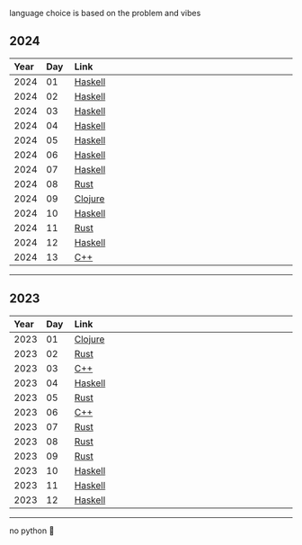 language choice is based on the problem and vibes

## 2024

<table style='width:100%; border-collapse: collapse; text-align: left;'>
    <thead>
        <tr>
            <th style='width:10%;'>Year</th>
            <th style='width:10%;'>Day</th>
            <th style='width:80%;'>Link</th>
        </tr>
    </thead>
    <tbody>
      <tr><td>2024</td><td>01</td><td><a href='https://github.com/kkmonlee/aoc/blob/main/2024/01.hs'>Haskell</a></td></tr>
      <tr><td>2024</td><td>02</td><td><a href='https://github.com/kkmonlee/aoc/blob/main/2024/02.hs'>Haskell</a></td></tr>
      <tr><td>2024</td><td>03</td><td><a href='https://github.com/kkmonlee/aoc/blob/main/2024/03.hs'>Haskell</a></td></tr>
      <tr><td>2024</td><td>04</td><td><a href='https://github.com/kkmonlee/aoc/blob/main/2024/04.hs'>Haskell</a></td></tr>
      <tr><td>2024</td><td>05</td><td><a href='https://github.com/kkmonlee/aoc/blob/main/2024/05.hs'>Haskell</a></td></tr>
      <tr><td>2024</td><td>06</td><td><a href='https://github.com/kkmonlee/aoc/blob/main/2024/06.hs'>Haskell</a></td></tr>
      <tr><td>2024</td><td>07</td><td><a href='https://github.com/kkmonlee/aoc/blob/main/2024/07.hs'>Haskell</a></td></tr>
      <tr><td>2024</td><td>08</td><td><a href='https://github.com/kkmonlee/aoc/blob/main/2024/08.rs'>Rust</a></td></tr>
      <tr><td>2024</td><td>09</td><td><a href='https://github.com/kkmonlee/aoc/blob/main/2024/09.clj'>Clojure</a></td></tr>
      <tr><td>2024</td><td>10</td><td><a href='https://github.com/kkmonlee/aoc/blob/main/2024/10.hs'>Haskell</a></td></tr>
      <tr><td>2024</td><td>11</td><td><a href='https://github.com/kkmonlee/aoc/blob/main/2024/11.rs'>Rust</a></td></tr>
      <tr><td>2024</td><td>12</td><td><a href='https://github.com/kkmonlee/aoc/blob/main/2024/12.hs'>Haskell</a></td></tr>
      <tr><td>2024</td><td>13</td><td><a href='https://github.com/kkmonlee/aoc/blob/main/2024/13.cpp'>C++</a></td></tr>
    </tbody>
</table>

---

## 2023

<table style='width:100%; border-collapse: collapse; text-align: left;'>
    <thead>
        <tr>
            <th style='width:10%;'>Year</th>
            <th style='width:10%;'>Day</th>
            <th style='width:80%;'>Link</th>
        </tr>
    </thead>
    <tbody>
      <tr><td>2023</td><td>01</td><td><a href='https://github.com/kkmonlee/aoc/blob/main/2023/01.clj'>Clojure</a></td></tr>
      <tr><td>2023</td><td>02</td><td><a href='https://github.com/kkmonlee/aoc/blob/main/2023/02.rs'>Rust</a></td></tr>
      <tr><td>2023</td><td>03</td><td><a href='https://github.com/kkmonlee/aoc/blob/main/2023/03.cpp'>C++</a></td></tr>
      <tr><td>2023</td><td>04</td><td><a href='https://github.com/kkmonlee/aoc/blob/main/2023/04.hs'>Haskell</a></td></tr>
      <tr><td>2023</td><td>05</td><td><a href='https://github.com/kkmonlee/aoc/blob/main/2023/05.rs'>Rust</a></td></tr>
      <tr><td>2023</td><td>06</td><td><a href='https://github.com/kkmonlee/aoc/blob/main/2023/06.cpp'>C++</a></td></tr>
      <tr><td>2023</td><td>07</td><td><a href='https://github.com/kkmonlee/aoc/blob/main/2023/07.rs'>Rust</a></td></tr>
      <tr><td>2023</td><td>08</td><td><a href='https://github.com/kkmonlee/aoc/blob/main/2023/08.rs'>Rust</a></td></tr>
      <tr><td>2023</td><td>09</td><td><a href='https://github.com/kkmonlee/aoc/blob/main/2023/09.rs'>Rust</a></td></tr>
      <tr><td>2023</td><td>10</td><td><a href='https://github.com/kkmonlee/aoc/blob/main/2023/10.hs'>Haskell</a></td></tr>
      <tr><td>2023</td><td>11</td><td><a href='https://github.com/kkmonlee/aoc/blob/main/2023/11.hs'>Haskell</a></td></tr>
      <tr><td>2023</td><td>12</td><td><a href='https://github.com/kkmonlee/aoc/blob/main/2023/12.hs'>Haskell</a></td></tr>
    </tbody>
</table>

---

no python 🤮

